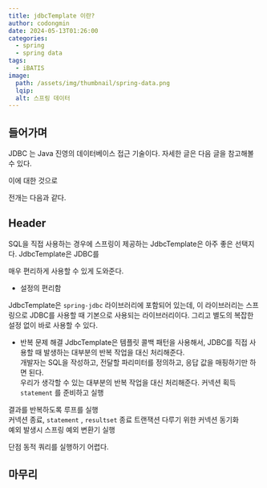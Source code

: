 ```yaml
---
title: jdbcTemplate 이란?
author: codongmin
date: 2024-05-13T01:26:00
categories:
  - spring
  - spring data
tags:
  - iBATIS
image:
  path: /assets/img/thumbnail/spring-data.png
  lqip:
  alt: 스프링 데이터
---
```


## 들어가며

JDBC 는 Java 진영의 데이터베이스 접근 기술이다.
자세한 글은 다음 글을 참고해볼 수 있다.

이에 대한 것으로

전개는 다음과 같다.

## Header

SQL을 직접 사용하는 경우에 스프링이 제공하는 JdbcTemplate은 아주 좋은 선택지다. JdbcTemplate은 JDBC를

매우 편리하게 사용할 수 있게 도와준다.

- 설정의 편리함

JdbcTemplate은 `spring-jdbc` 라이브러리에 포함되어 있는데, 이 라이브러리는 스프링으로 JDBC를
사용할 때 기본으로 사용되는 라이브러리이다. 그리고 별도의 복잡한 설정 없이 바로 사용할 수 있다.

- 반복 문제 해결
  JdbcTemplate은 템플릿 콜백 패턴을 사용해서, JDBC를 직접 사용할 때 발생하는 대부분의 반복 작업을 대신 처리해준다.  
  개발자는 SQL을 작성하고, 전달할 파리미터를 정의하고, 응답 값을 매핑하기만 하면 된다.  
  우리가 생각할 수 있는 대부분의 반복 작업을 대신 처리해준다.
  커넥션 획득  
  `statement` 를 준비하고 실행

결과를 반복하도록 루프를 실행  
커넥션 종료, `statement` , `resultset` 종료 트랜잭션 다루기 위한 커넥션 동기화  
예외 발생시 스프링 예외 변환기 실행

단점
동적 쿼리를 실행하기 어렵다.

## 마무리
